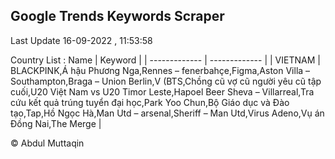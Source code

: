 

## Google Trends Keywords Scraper 
 
Last Update 16-09-2022 , 11:53:58

Country List :
 Name  | Keyword |
| ------------- | ------------- |
| VIETNAM | BLACKPINK,Á hậu Phương Nga,Rennes – fenerbahçe,Figma,Aston Villa – Southampton,Braga – Union Berlin,V (BTS,Chồng cũ vợ cũ người yêu cũ tập cuối,U20 Việt Nam vs U20 Timor Leste,Hapoel Beer Sheva – Villarreal,Tra cứu kết quả trúng tuyển đại học,Park Yoo Chun,Bộ Giáo dục và Đào tạo,Tap,Hồ Ngọc Hà,Man Utd – arsenal,Sheriff – Man Utd,Virus Adeno,Vụ án Đồng Nai,The Merge |



© Abdul Muttaqin 
